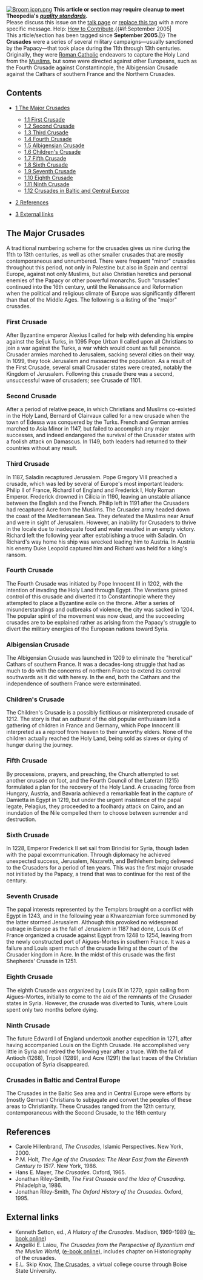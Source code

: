 [![Broom icon.png](images/thumb/9/90/Broom_icon.png/30px-Broom_icon.png.pagespeed.ce.3MDzK_R-j-.png)](http://www.theopedia.com/File:Broom_icon.png)
**This article or section may require cleanup to meet Theopedia's *[quality standards](http://www.theopedia.com/Theopedia:Writing_guide "Theopedia:Writing guide")*.**  
Please discuss this issue on the
[talk page](http://www.theopedia.com/index.php?title=Talk:Crusades&action=edit&redlink=1 "Talk:Crusades (page does not exist)")
or [replace this tag](index.php?title=Crusades&action=edit) with a
more specific message. Help:
[How to Contribute](http://www.theopedia.com/Help:How_to_contribute "Help:How to contribute").{{\#if:September
2005|  
This article/section has been tagged since **September 2005**.|}}
The **Crusades** were a series of several military
campaigns—usually sanctioned by the Papacy—that took place during
the 11th through 13th centuries. Originally, they were
[Roman Catholic](Roman_Catholicism "Roman Catholicism") endeavors
to capture the Holy Land from the [Muslims](Islam "Islam"), but
some were directed against other Europeans, such as the Fourth
Crusade against Constantinople, the Albigensian Crusade against the
Cathars of southern France and the Northern Crusades.

## Contents

-   [1 The Major Crusades](#The_Major_Crusades)
    -   [1.1 First Crusade](#First_Crusade)
    -   [1.2 Second Crusade](#Second_Crusade)
    -   [1.3 Third Crusade](#Third_Crusade)
    -   [1.4 Fourth Crusade](#Fourth_Crusade)
    -   [1.5 Albigensian Crusade](#Albigensian_Crusade)
    -   [1.6 Children's Crusade](#Children.27s_Crusade)
    -   [1.7 Fifth Crusade](#Fifth_Crusade)
    -   [1.8 Sixth Crusade](#Sixth_Crusade)
    -   [1.9 Seventh Crusade](#Seventh_Crusade)
    -   [1.10 Eighth Crusade](#Eighth_Crusade)
    -   [1.11 Ninth Crusade](#Ninth_Crusade)
    -   [1.12 Crusades in Baltic and Central Europe](#Crusades_in_Baltic_and_Central_Europe)

-   [2 References](#References)
-   [3 External links](#External_links)

## The Major Crusades

A traditional numbering scheme for the crusades gives us nine
during the 11th to 13th centuries, as well as other smaller
crusades that are mostly contemporaneous and unnumbered. There were
frequent "minor" crusades throughout this period, not only in
Palestine but also in Spain and central Europe, against not only
Muslims, but also Christian heretics and personal enemies of the
Papacy or other powerful monarchs. Such "crusades" continued into
the 16th century, until the Renaissance and Reformation when the
political and religious climate of Europe was significantly
different than that of the Middle Ages. The following is a listing
of the "major" crusades.

### First Crusade

After Byzantine emperor Alexius I called for help with defending
his empire against the Seljuk Turks, in 1095 Pope Urban II called
upon all Christians to join a war against the Turks, a war which
would count as full penance. Crusader armies marched to Jerusalem,
sacking several cities on their way. In 1099, they took Jerusalem
and massacred the population. As a result of the First Crusade,
several small Crusader states were created, notably the Kingdom of
Jerusalem. Following this crusade there was a second, unsuccessful
wave of crusaders; see Crusade of 1101.

### Second Crusade

After a period of relative peace, in which Christians and Muslims
co-existed in the Holy Land, Bernard of Clairvaux called for a new
crusade when the town of Edessa was conquered by the Turks. French
and German armies marched to Asia Minor in 1147, but failed to
accomplish any major successes, and indeed endangered the survival
of the Crusader states with a foolish attack on Damascus. In 1149,
both leaders had returned to their countries without any result.

### Third Crusade

In 1187, Saladin recaptured Jerusalem. Pope Gregory VIII preached a
crusade, which was led by several of Europe's most important
leaders: Philip II of France, Richard I of England and Frederick I,
Holy Roman Emperor. Frederick drowned in Cilicia in 1190, leaving
an unstable alliance between the English and the French. Philip
left in 1191 after the Crusaders had recaptured Acre from the
Muslims. The Crusader army headed down the coast of the
Mediterranean Sea. They defeated the Muslims near Arsuf and were in
sight of Jerusalem. However, an inability for Crusaders to thrive
in the locale due to inadequate food and water resulted in an empty
victory. Richard left the following year after establishing a truce
with Saladin. On Richard's way home his ship was wrecked leading
him to Austria. In Austria his enemy Duke Leopold captured him and
Richard was held for a king's ransom.

### Fourth Crusade

The Fourth Crusade was initiated by Pope Innocent III in 1202, with
the intention of invading the Holy Land through Egypt. The
Venetians gained control of this crusade and diverted it to
Constantinople where they attempted to place a Byzantine exile on
the throne. After a series of misunderstandings and outbreaks of
violence, the city was sacked in 1204. The popular spirit of the
movement was now dead, and the succeeding crusades are to be
explained rather as arising from the Papacy's struggle to divert
the military energies of the European nations toward Syria.

### Albigensian Crusade

The Albigensian Crusade was launched in 1209 to eliminate the
"heretical" Cathars of southern France. It was a decades-long
struggle that had as much to do with the concerns of northern
France to extend its control southwards as it did with heresy. In
the end, both the Cathars and the independence of southern France
were exterminated.

### Children's Crusade

The Children's Crusade is a possibly fictitious or misinterpreted
crusade of 1212. The story is that an outburst of the old popular
enthusiasm led a gathering of children in France and Germany, which
Pope Innocent III interpreted as a reproof from heaven to their
unworthy elders. None of the children actually reached the Holy
Land, being sold as slaves or dying of hunger during the journey.

### Fifth Crusade

By processions, prayers, and preaching, the Church attempted to set
another crusade on foot, and the Fourth Council of the Lateran
(1215) formulated a plan for the recovery of the Holy Land. A
crusading force from Hungary, Austria, and Bavaria achieved a
remarkable feat in the capture of Damietta in Egypt in 1219, but
under the urgent insistence of the papal legate, Pelagius, they
proceeded to a foolhardy attack on Cairo, and an inundation of the
Nile compelled them to choose between surrender and destruction.

### Sixth Crusade

In 1228, Emperor Frederick II set sail from Brindisi for Syria,
though laden with the papal excommunication. Through diplomacy he
achieved unexpected success, Jerusalem, Nazareth, and Bethlehem
being delivered to the Crusaders for a period of ten years. This
was the first major crusade not initiated by the Papacy, a trend
that was to continue for the rest of the century.

### Seventh Crusade

The papal interests represented by the Templars brought on a
conflict with Egypt in 1243, and in the following year a
Khwarezmian force summoned by the latter stormed Jerusalem.
Although this provoked no widespread outrage in Europe as the fall
of Jerusalem in 1187 had done, Louis IX of France organized a
crusade against Egypt from 1248 to 1254, leaving from the newly
constructed port of Aigues-Mortes in southern France. It was a
failure and Louis spent much of the crusade living at the court of
the Crusader kingdom in Acre. In the midst of this crusade was the
first Shepherds' Crusade in 1251.

### Eighth Crusade

The eighth Crusade was organized by Louis IX in 1270, again sailing
from Aigues-Mortes, initially to come to the aid of the remnants of
the Crusader states in Syria. However, the crusade was diverted to
Tunis, where Louis spent only two months before dying.

### Ninth Crusade

The future Edward I of England undertook another expedition in
1271, after having accompanied Louis on the Eighth Crusade. He
accomplished very little in Syria and retired the following year
after a truce. With the fall of Antioch (1268), Tripoli (1289), and
Acre (1291) the last traces of the Christian occupation of Syria
disappeared.

### Crusades in Baltic and Central Europe

The Crusades in the Baltic Sea area and in Central Europe were
efforts by (mostly German) Christians to subjugate and convert the
peoples of these areas to Christianity. These Crusades ranged from
the 12th century, contemporaneous with the Second Crusade, to the
16th century

## References

-   Carole Hillenbrand, *The Crusades*, Islamic Perspectives. New
    York, 2000.
-   P.M. Holt,
    *The Age of the Crusades: The Near East from the Eleventh Century to 1517*.
    New York, 1986.
-   Hans E. Mayer, *The Crusades*. Oxford, 1965.
-   Jonathan Riley-Smith,
    *The First Crusade and the Idea of Crusading*. Philadelphia, 1986.
-   Jonathan Riley-Smith, *The Oxford History of the Crusades*.
    Oxford, 1995.

## External links

-   Kenneth Setton, ed., *A History of the Crusades*. Madison,
    1969-1989
    ([e-book online](http://libtext.library.wisc.edu/HistCrusades/))
-   Angeliki E. Laiou,
    *The Crusades from the Perspective of Byzantium and the Muslim World*,
    ([e-book online](http://www.doaks.org/LACR.html)), includes chapter
    on Historiography of the crusades.
-   E.L. Skip Knox,
    [The Crusades](http://crusades.boisestate.edu/), a virtual college
    course through Boise State University.



